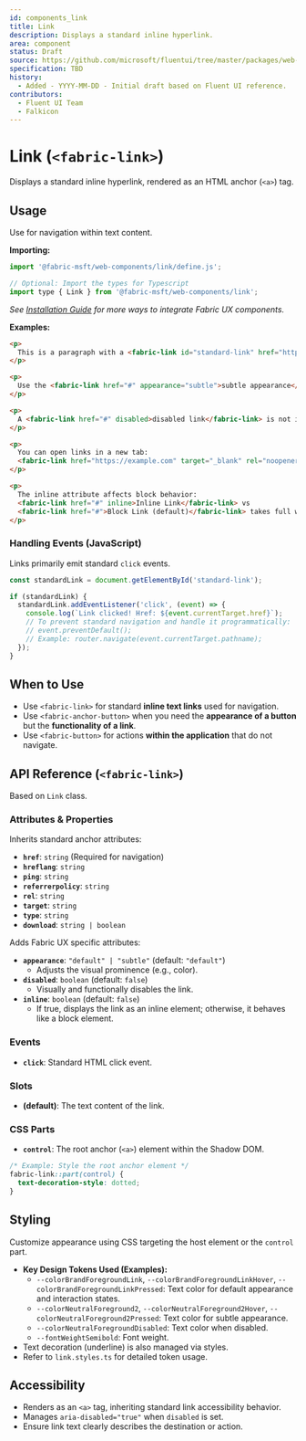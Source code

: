 ```yaml
---
id: components_link
title: Link
description: Displays a standard inline hyperlink.
area: component
status: Draft
source: https://github.com/microsoft/fluentui/tree/master/packages/web-components/src/link
specification: TBD
history:
  - Added - YYYY-MM-DD - Initial draft based on Fluent UI reference.
contributors:
  - Fluent UI Team
  - Falkicon
---
```


# Link (`<fabric-link>`)

Displays a standard inline hyperlink, rendered as an HTML anchor (`<a>`) tag.

## Usage

Use for navigation within text content.

**Importing:**

```javascript
import '@fabric-msft/web-components/link/define.js';

// Optional: Import the types for Typescript
import type { Link } from '@fabric-msft/web-components/link';
```

*See [Installation Guide](../../guides/installation.md) for more ways to integrate Fabric UX components.*

**Examples:**

```html
<p>
  This is a paragraph with a <fabric-link id="standard-link" href="https://example.com">standard link</fabric-link> inside.
</p>

<p>
  Use the <fabric-link href="#" appearance="subtle">subtle appearance</fabric-link> for less emphasis.
</p>

<p>
  A <fabric-link href="#" disabled>disabled link</fabric-link> is not interactive.
</p>

<p>
  You can open links in a new tab:
  <fabric-link href="https://example.com" target="_blank" rel="noopener noreferrer">New Tab</fabric-link>.
</p>

<p>
  The inline attribute affects block behavior:
  <fabric-link href="#" inline>Inline Link</fabric-link> vs
  <fabric-link href="#">Block Link (default)</fabric-link> takes full width.
</p>
```

### Handling Events (JavaScript)

Links primarily emit standard `click` events.

```javascript
const standardLink = document.getElementById('standard-link');

if (standardLink) {
  standardLink.addEventListener('click', (event) => {
    console.log(`Link clicked! Href: ${event.currentTarget.href}`);
    // To prevent standard navigation and handle it programmatically:
    // event.preventDefault();
    // Example: router.navigate(event.currentTarget.pathname);
  });
}
```

## When to Use

*   Use `<fabric-link>` for standard **inline text links** used for navigation.
*   Use `<fabric-anchor-button>` when you need the **appearance of a button** but the **functionality of a link**.
*   Use `<fabric-button>` for actions **within the application** that do not navigate.

## API Reference (`<fabric-link>`)

Based on `Link` class.

### Attributes & Properties

Inherits standard anchor attributes:

*   **`href`**: `string` (Required for navigation)
*   **`hreflang`**: `string`
*   **`ping`**: `string`
*   **`referrerpolicy`**: `string`
*   **`rel`**: `string`
*   **`target`**: `string`
*   **`type`**: `string`
*   **`download`**: `string | boolean`

Adds Fabric UX specific attributes:

*   **`appearance`**: `"default" | "subtle"` (default: `"default"`)
    *   Adjusts the visual prominence (e.g., color).
*   **`disabled`**: `boolean` (default: `false`)
    *   Visually and functionally disables the link.
*   **`inline`**: `boolean` (default: `false`)
    *   If true, displays the link as an inline element; otherwise, it behaves like a block element.

### Events

*   **`click`**: Standard HTML click event.

### Slots

*   **(default)**: The text content of the link.

### CSS Parts

*   **`control`**: The root anchor (`<a>`) element within the Shadow DOM.

```css
/* Example: Style the root anchor element */
fabric-link::part(control) {
  text-decoration-style: dotted;
}
```

## Styling

Customize appearance using CSS targeting the host element or the `control` part.

*   **Key Design Tokens Used (Examples):**
    *   `--colorBrandForegroundLink`, `--colorBrandForegroundLinkHover`, `--colorBrandForegroundLinkPressed`: Text color for default appearance and interaction states.
    *   `--colorNeutralForeground2`, `--colorNeutralForeground2Hover`, `--colorNeutralForeground2Pressed`: Text color for subtle appearance.
    *   `--colorNeutralForegroundDisabled`: Text color when disabled.
    *   `--fontWeightSemibold`: Font weight.
*   Text decoration (underline) is also managed via styles.
*   Refer to `link.styles.ts` for detailed token usage.

## Accessibility

*   Renders as an `<a>` tag, inheriting standard link accessibility behavior.
*   Manages `aria-disabled="true"` when `disabled` is set.
*   Ensure link text clearly describes the destination or action. 